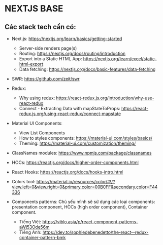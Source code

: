 # NEXTJS BASE

## Các stack tech cần có:

- Next.js: https://nextjs.org/learn/basics/getting-started
	+ Server-side renders page(s)
	+ Routing: https://nextjs.org/docs/routing/introduction
	+ Export into a Static HTML App: https://nextjs.org/learn/excel/static-html-export
	+ Data fetching: https://nextjs.org/docs/basic-features/data-fetching

- SWR: https://github.com/zeit/swr

- Redux:
	+ Why using redux: https://react-redux.js.org/introduction/why-use-react-redux
	+ Connect - Extracting Data with mapStateToProps: https://react-redux.js.org/using-react-redux/connect-mapstate

- Material UI Components:
	+ View List Components
	+ How to styles components: https://material-ui.com/styles/basics/
	+ Theming: https://material-ui.com/customization/theming/

- ClassNames modules: https://www.npmjs.com/package/classnames

- HOCs: https://reactjs.org/docs/higher-order-components.html

- React Hooks: https://reactjs.org/docs/hooks-intro.html

- Colors tool: https://material.io/resources/color/#!/?view.left=0&view.right=0&primary.color=00B0FF&secondary.color=F44336

- Components patterns: Chủ yếu mình sẽ sử dụng các loại components: presentation component, HOCs (high order component), Container component.

	+ Tiếng Việt: https://viblo.asia/p/react-component-patterns-aWj53Ode56m
	+ Tiếng Anh: https://dev.to/sophiedebenedetto/the-react--redux-container-pattern-bmk


